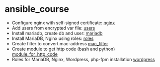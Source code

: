 # ansible_course

- Configure nginx with self-signed certificate: [nginx](1_nginx)
- Add users from encrypted var file: [users](2_users)
- Install mariadb, create db and user: [mariadb](2_mariadb)
- Install MariaDB, Nginx using roles: [roles](3_roles)
- Create filter to convert mac-address [mac_filter](4_mac_filter)
- Create module to get http code (bash and python) [module_for_http_code](4_module_for_http_code)
- Roles for MariaDB, Nginx, Wordpress, php-fpm installation [wordpress](4_wordpress)